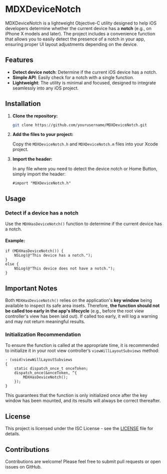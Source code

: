 # MDXDeviceNotch

MDXDeviceNotch is a lightweight Objective-C utility designed to help iOS developers determine whether the current device has a **notch** (e.g., on iPhone X models and later). The project includes a convenience function that allows you to easily detect the presence of a notch in your app, ensuring proper UI layout adjustments depending on the device.

## Features

- **Detect device notch**: Determine if the current iOS device has a notch.
- **Simple API**: Easily check for a notch with a single function.
- **Lightweight**: The utility is minimal and focused, designed to integrate seamlessly into any iOS project.

## Installation

1. **Clone the repository:**

    ```bash
    git clone https://github.com/yourusername/MDXDeviceNotch.git
    ```

2. **Add the files to your project:**

   Copy the `MDXDeviceNotch.h` and `MDXDeviceNotch.m` files into your Xcode project.

3. **Import the header:**

   In any file where you need to detect the device notch or Home Button, simply import the header:

    ```objc
    #import "MDXDeviceNotch.h"
    ```

## Usage

### Detect if a device has a notch

Use the `MDXHasDeviceNotch()` function to determine if the current device has a notch.

#### Example:

```objc
if (MDXHasDeviceNotch()) {
    NSLog(@"This device has a notch.");
} 
else {
    NSLog(@"This device does not have a notch.");
}
```

## Important Notes

Both `MDXHasDeviceNotch()` relies on the application's **key window** being available to inspect its safe area insets. Therefore, **the function should not be called too early in the app's lifecycle** (e.g., before the root view controller's view has been laid out). If called too early, it will log a warning and may not return meaningful results.

### Initialization Recommendation

To ensure the function is called at the appropriate time, it is recommended to initialize it in your root view controller’s `viewWillLayoutSubviews` method:

```objc
- (void)viewWillLayoutSubviews
{
    static dispatch_once_t onceToken;
    dispatch_once(&onceToken, ^{
        MDXHasDeviceNotch();
    });
}
```

This guarantees that the function is only initialized once after the key window has been mounted, and its results will always be correct thereafter.

## License

This project is licensed under the ISC License - see the [LICENSE](LICENSE) file for details.

## Contributions

Contributions are welcome! Please feel free to submit pull requests or open issues on GitHub.
